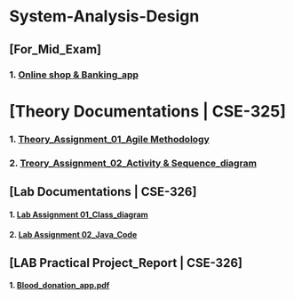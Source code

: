 # System-Analysis-Design

## [For_Mid_Exam] 
### 1. [Online shop & Banking_app](https://github.com/Jobayerhaque/System-Analysis-Design/blob/master/Mid_Exam/Lab_Mid_Exam.pdf)

# [Theory Documentations | CSE-325]
### 1. [Theory_Assignment_01_Agile Methodology](https://github.com/Jobayerhaque/System-Analysis-Design/blob/master/Theory_Assignment/Assignment_01/Agile%20Development%20Methodology.pdf )
### 2. [Treory_Assignment_02_Activity & Sequence_diagram](https://github.com/Jobayerhaque/System-Analysis-Design/blob/master/Theory_Assignment/Assignment_02/Activity%20%26%20Sequence%20diagram.pdf)

## [Lab Documentations | CSE-326]
#### 1. [Lab Assignment 01_Class_diagram](https://github.com/Jobayerhaque/System-Analysis-Design/blob/master/Lab_Assignment/Lab_Assignment_01/Class%20diagram.pdf )
#### 2. [Lab Assignment 02_Java_Code](https://github.com/Jobayerhaque/System-Analysis-Design/tree/master/Lab_Assignment/Lab_Assignment_02/src)

## [LAB Practical Project_Report | CSE-326]
#### 1. [Blood_donation_app.pdf](https://github.com/Jobayerhaque/System-Analysis-Design/blob/master/Final_Project_Riport/Blood%20donation%20app%20Project%20Report.pdf)
 
